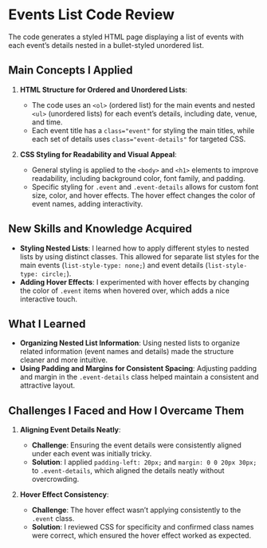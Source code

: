 # Events List Code Review

The code generates a styled HTML page displaying a list of events with each event’s details nested in a bullet-styled unordered list.

## Main Concepts I Applied
1. **HTML Structure for Ordered and Unordered Lists**:
   - The code uses an `<ol>` (ordered list) for the main events and nested `<ul>` (unordered lists) for each event’s details, including date, venue, and time.
   - Each event title has a `class="event"` for styling the main titles, while each set of details uses `class="event-details"` for targeted CSS.

2. **CSS Styling for Readability and Visual Appeal**:
   - General styling is applied to the `<body>` and `<h1>` elements to improve readability, including background color, font family, and padding.
   - Specific styling for `.event` and `.event-details` allows for custom font size, color, and hover effects. The hover effect changes the color of event names, adding interactivity.

## New Skills and Knowledge Acquired
- **Styling Nested Lists**: I learned how to apply different styles to nested lists by using distinct classes. This allowed for separate list styles for the main events (`list-style-type: none;`) and event details (`list-style-type: circle;`).
- **Adding Hover Effects**: I experimented with hover effects by changing the color of `.event` items when hovered over, which adds a nice interactive touch.

## What I Learned
- **Organizing Nested List Information**: Using nested lists to organize related information (event names and details) made the structure cleaner and more intuitive.
- **Using Padding and Margins for Consistent Spacing**: Adjusting padding and margin in the `.event-details` class helped maintain a consistent and attractive layout.

## Challenges I Faced and How I Overcame Them
1. **Aligning Event Details Neatly**:
   - **Challenge**: Ensuring the event details were consistently aligned under each event was initially tricky.
   - **Solution**: I applied `padding-left: 20px;` and `margin: 0 0 20px 30px;` to `.event-details`, which aligned the details neatly without overcrowding.

2. **Hover Effect Consistency**:
   - **Challenge**: The hover effect wasn’t applying consistently to the `.event` class.
   - **Solution**: I reviewed CSS for specificity and confirmed class names were correct, which ensured the hover effect worked as expected.
